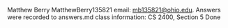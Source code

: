 Matthew Berry
MatthewBerry135821
email: mb135821@ohio.edu. Answers were recorded to answers.md
class information: CS 2400, Section 5
Done

